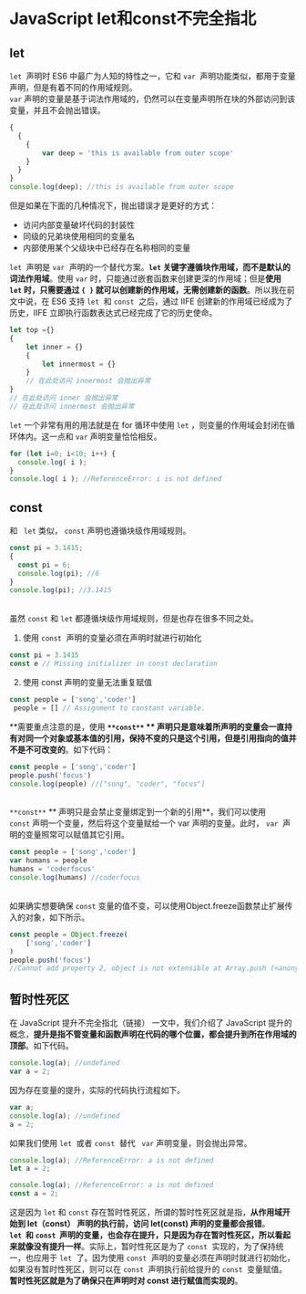 # JavaScript let和const不完全指北

<a name="NIXJW"></a>
## let
`let`  声明时 ES6 中最广为人知的特性之一，它和 `var`  声明功能类似，都用于变量声明，但是有着不同的作用域规则。<br />`var` 声明的变量是基于词法作用域的，仍然可以在变量声明所在块的外部访问到该变量，并且不会抛出错误。

```javascript
{
  {
    {
    	var deep = 'this is available from outer scope'
    }
  }
}
console.log(deep); //this is available from outer scope
```

但是如果在下面的几种情况下，抛出错误才是更好的方式：

- 访问内部变量破坏代码的封装性
- 同级的兄弟块使用相同的变量名
- 内部使用某个父级块中已经存在名称相同的变量

`let`  声明是 `var`  声明的一个替代方案。**`let` 关键字遵循块作用域，而不是默认的词法作用域**。使用 `var` 时，只能通过嵌套函数来创建更深的作用域；但是**使用 `let` 时，只需要通过 `{ }` 就可以创建新的作用域，无需创建新的函数**。所以我在前文中说，在 ES6 支持 `let`  和 `const`  之后，通过 IIFE 创建新的作用域已经成为了历史，IIFE 立即执行函数表达式已经完成了它的历史使命。

```javascript
let top ={}
{
    let inner = {}
    {
        let innermost = {}
    }
    // 在此处访问 innermost 会抛出异常
}
// 在此处访问 inner 会抛出异常
// 在此处访问 innermost 会抛出异常
```

`let` 一个非常有用的用法就是在 for 循环中使用 `let` ，则变量的作用域会封闭在循环体内。这一点和 `var` 声明变量恰恰相反。

```javascript
for (let i=0; i<10; i++) {
  console.log( i );
}
console.log( i ); //ReferenceError: i is not defined
```

<a name="xTLww"></a>
## const
和 ` let` 类似， `const` 声明也遵循块级作用域规则。

```javascript
const pi = 3.1415;
{
  const pi = 6;
  console.log(pi); //6
}
console.log(pi); //3.1415
```
 <br />虽然 `const` 和 `let` 都遵循块级作用域规则，但是也存在很多不同之处。

1. 使用 `const`  声明的变量必须在声明时就进行初始化

```javascript
const pi = 3.1415
const e // Missing initializer in const declaration
```


2. 使用 const 声明的变量无法重复赋值

```javascript
const people = ['song','coder']
 people = [] // Assignment to constant variable.
```

**需要重点注意的是，使用 **`**const**` ** 声明只是意味着所声明的变量会一直持有对同一个对象或基本值的引用，保持不变的只是这个引用，但是引用指向的值并不是不可改变的**。如下代码：

```javascript
const people = ['song','coder']
people.push('focus')
console.log(people) //["song", "coder", "focus"]
```

<br />`**const**` ** 声明只是会禁止变量绑定到一个新的引用**，我们可以使用 `const` 声明一个变量，然后将这个变量赋给一个 var 声明的变量。此时， `var`  声明的变量照常可以赋值其它引用。

```javascript
const people = ['song','coder']
var humans = people
humans = 'coderfocus'
console.log(humans) //coderfocus
```

<br />如果确实想要确保 `const` 变量的值不变，可以使用Object.freeze函数禁止扩展传入的对象，如下所示。

```javascript
const people = Object.freeze(
    ['song','coder']
)
people.push('focus')
//Cannot add property 2, object is not extensible at Array.push (<anonymous>)
```

<a name="mXOSV"></a>
## 暂时性死区
在 JavaScript 提升不完全指北（链接） 一文中，我们介绍了 JavaScript 提升的概念，**提升是指不管变量和函数声明在代码的哪个位置，都会提升到所在作用域的顶部**。如下代码。

```javascript
console.log(a); //undefined
var a = 2;
```

因为存在变量的提升，实际的代码执行流程如下。

```javascript
var a;
console.log(a); //undefined
a = 2;
```

如果我们使用 `let`  或者 `const`  替代 ` var` 声明变量，则会抛出异常。

```javascript
console.log(a); //ReferenceError: a is not defined
let a = 2;
```

```javascript
console.log(a); //ReferenceError: a is not defined
const a = 2;
```

这是因为 `let` 和 `const` 存在暂时性死区，所谓的暂时性死区就是指，**从作用域开始到 let（const） 声明的执行前，访问 let(const) 声明的变量都会报错**。<br />**`let`  和 `const`  声明的变量，也会存在提升，只是因为存在暂时性死区，所以看起来就像没有提升一样**。实际上，暂时性死区是为了 `const`  实现的，为了保持统一，也应用于 `let`  了。因为使用 `const`  声明的变量必须在声明时就进行初始化，如果没有暂时性死区，则可以在 `const`  声明执行前给提升的 `const`  变量赋值。 **暂时性死区就是为了确保只在声明时对 const 进行赋值而实现的**。
